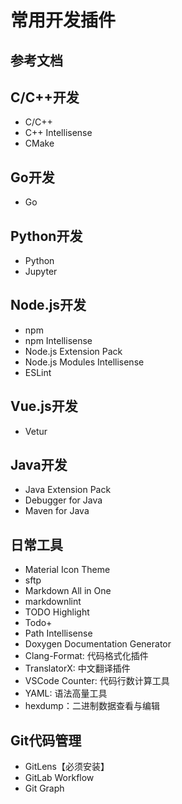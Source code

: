 # 常用开发插件

## 参考文档

## C/C++开发

* C/C++
* C++ Intellisense
* CMake

## Go开发

* Go

## Python开发

* Python
* Jupyter

## Node.js开发

* npm
* npm Intellisense
* Node.js Extension Pack
* Node.js Modules Intellisense
* ESLint

## Vue.js开发

* Vetur

## Java开发

* Java Extension Pack
* Debugger for Java
* Maven for Java

## 日常工具

* Material Icon Theme
* sftp
* Markdown All in One
* markdownlint
* TODO Highlight
* Todo+
* Path Intellisense
* Doxygen Documentation Generator
* Clang-Format: 代码格式化插件
* TranslatorX: 中文翻译插件
* VSCode Counter: 代码行数计算工具
* YAML: 语法高量工具
* hexdump：二进制数据查看与编辑

## Git代码管理

* GitLens【必须安装】
* GitLab Workflow
* Git Graph
